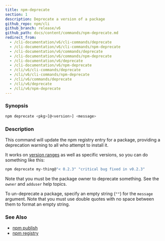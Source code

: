 ```yaml
---
title: npm-deprecate
section: 1
description: Deprecate a version of a package
github_repo: npm/cli
github_branch: release/v6
github_path: docs/content/commands/npm-deprecate.md
redirect_from:
  - /cli-documentation/v6/cli-commands/deprecate
  - /cli-documentation/v6/cli-commands/npm-deprecate
  - /cli-documentation/v6/commands/deprecate
  - /cli-documentation/v6/commands/npm-deprecate
  - /cli-documentation/v6/deprecate
  - /cli-documentation/v6/npm-deprecate
  - /cli/v6/cli-commands/deprecate
  - /cli/v6/cli-commands/npm-deprecate
  - /cli/v6/commands/deprecate
  - /cli/v6/deprecate
  - /cli/v6/npm-deprecate
---
```


### Synopsis
```bash
npm deprecate <pkg>[@<version>] <message>
```

### Description

This command will update the npm registry entry for a package, providing
a deprecation warning to all who attempt to install it.

It works on [version ranges](https://semver.npmjs.com/) as well as specific 
versions, so you can do something like this:
```bash
npm deprecate my-thing@"< 0.2.3" "critical bug fixed in v0.2.3"
```

Note that you must be the package owner to deprecate something.  See the
`owner` and `adduser` help topics.

To un-deprecate a package, specify an empty string (`""`) for the `message` 
argument. Note that you must use double quotes with no space between them to 
format an empty string.

### See Also

* [npm publish](/cli/v6/commands/npm-publish)
* [npm registry](/cli/v6/using-npm/registry)
